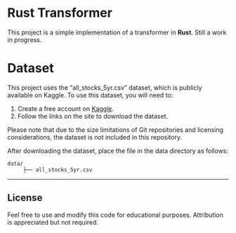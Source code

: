 # Rust Transformer

This project is a simple implementation of a transformer in **Rust**. Still a work in progress.

# Dataset

This project uses the “all_stocks_5yr.csv” dataset, which is publicly available on Kaggle. To use this dataset, you will need to:

1.  Create a free account on [Kaggle](https://www.kaggle.com/).
2.  Follow the links on the site to download the dataset.

Please note that due to the size limitations of Git repositories and licensing considerations, the dataset is not included in this repository.

After downloading the dataset, place the file in the data directory as follows:

```path
data/
     ├── all_stocks_5yr.csv
```

---

## License

Feel free to use and modify this code for educational purposes. Attribution is appreciated but not required.
